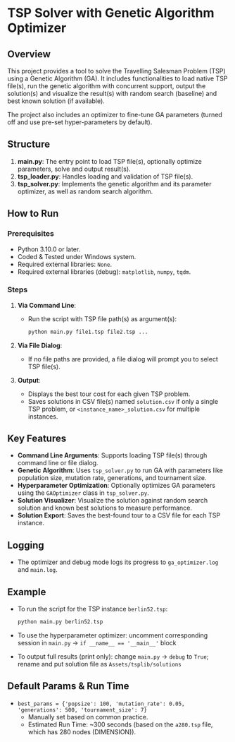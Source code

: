 # TSP Solver with Genetic Algorithm Optimizer

## Overview

This project provides a tool to solve the Travelling Salesman Problem (TSP) using a Genetic Algorithm (GA). It includes functionalities to load native TSP file(s), run the genetic algorithm with concurrent support, output the solution(s) and visualize the result(s) with random search (baseline) and best known solution (if available). 

The project also includes an optimizer to fine-tune GA parameters (turned off and use pre-set hyper-parameters by default).

## Structure

1. **main.py**: The entry point to load TSP file(s), optionally optimize parameters, solve and output result(s).
2. **tsp_loader.py**: Handles loading and validation of TSP file(s).
3. **tsp_solver.py**: Implements the genetic algorithm and its parameter optimizer, as well as random search algorithm.

## How to Run

### Prerequisites

- Python 3.10.0 or later.
- Coded & Tested under Windows system.
- Required external libraries: `None`.
- Required external libraries (debug): `matplotlib`, `numpy`, `tqdm`.

### Steps

1. **Via Command Line**:
   - Run the script with TSP file path(s) as argument(s):
     ```bash
     python main.py file1.tsp file2.tsp ...
     ```
   
2. **Via File Dialog**:
   - If no file paths are provided, a file dialog will prompt you to select TSP file(s).

3. **Output**:
   - Displays the best tour cost for each given TSP problem.
   - Saves solutions in CSV file(s) named `solution.csv` if only a single TSP problem, or `<instance_name>_solution.csv` for multiple instances.

## Key Features

- **Command Line Arguments**: Supports loading TSP file(s) through command line or file dialog.
- **Genetic Algorithm**: Uses `tsp_solver.py` to run GA with parameters like population size, mutation rate, generations, and tournament size.
- **Hyperparameter Optimization**: Optionally optimizes GA parameters using the `GAOptimizer` class in `tsp_solver.py`.
- **Solution Visualizer**: Visualize the solution against random search solution and known best solutions to measure performance.
- **Solution Export**: Saves the best-found tour to a CSV file for each TSP instance.

## Logging

- The optimizer and debug mode logs its progress to `ga_optimizer.log` and `main.log`.

## Example

- To run the script for the TSP instance `berlin52.tsp`:
    ```bash
    python main.py berlin52.tsp
    ```

- To use the hyperparameter optimizer: uncomment corresponding session in `main.py` -> `if __name__ == '__main__'` block 

- To output full results (print only): change `main.py` -> `debug` to `True`; rename and put solution file as `Assets/tsplib/solutions`

## Default Params & Run Time

- `best_params = {'popsize': 100, 'mutation_rate': 0.05, 'generations': 500, 'tournament_size': 7}`   
   - Manually set based on common practice.
   - Estimated Run Time: ~300 seconds (based on the `a280.tsp` file, which has 280 nodes (DIMENSION)).
